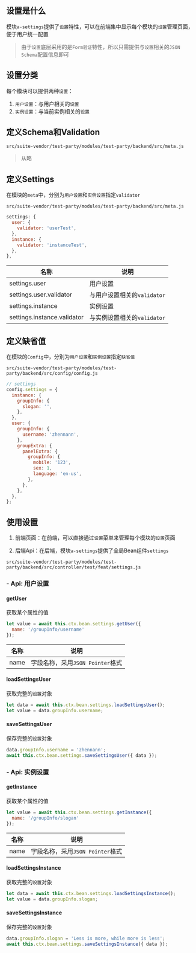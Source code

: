 ## 设置是什么

模块`a-settings`提供了`设置`特性，可以在前端集中显示每个模块的`设置`管理页面，便于用户统一配置

> 由于`设置`底层采用的是`Form验证`特性，所以只需提供与`设置`相关的`JSON Schema`配置信息即可

## 设置分类

每个模块可以提供两种`设置`：

1. `用户设置`：与用户相关的`设置`
2. `实例设置`：与当前实例相关的`设置`

## 定义Schema和Validation

`src/suite-vendor/test-party/modules/test-party/backend/src/meta.js`

> 从略

## 定义Settings

在模块的`meta`中，分别为`用户设置`和`实例设置`指定`validator`

`src/suite-vendor/test-party/modules/test-party/backend/src/meta.js`

```javascript
settings: {
  user: {
    validator: 'userTest',
  },
  instance: {
    validator: 'instanceTest',
  },
},
```

|名称|说明|
|--|--|
|settings.user|用户设置|
|settings.user.validator|与用户设置相关的`validator`|
|settings.instance|实例设置|
|settings.instance.validator|与实例设置相关的`validator`|

## 定义缺省值

在模块的`Config`中，分别为`用户设置`和`实例设置`指定`缺省值`

`src/suite-vendor/test-party/modules/test-party/backend/src/config/config.js`

```javascript
// settings
config.settings = {
  instance: {
    groupInfo: {
      slogan: '',
    },
  },
  user: {
    groupInfo: {
      username: 'zhennann',
    },
    groupExtra: {
      panelExtra: {
        groupInfo: {
          mobile: '123',
          sex: 1,
          language: 'en-us',
        },
      },
    },
  },
};
```

## 使用设置

1. 前端页面：在前端，可以直接通过`设置`菜单来管理每个模块的`设置`页面

2. 后端Api：在后端，模块`a-settings`提供了全局Bean组件`settings`

`src/suite-vendor/test-party/modules/test-party/backend/src/controller/test/feat/settings.js`

### - Api: 用户设置

#### getUser

获取某个属性的值

``` javascript
let value = await this.ctx.bean.settings.getUser({ 
  name: '/groupInfo/username'
});
```

|名称|说明|
|--|--|
|name|字段名称，采用`JSON Pointer`格式|

#### loadSettingsUser

获取完整的`设置`对象

``` javascript
let data = await this.ctx.bean.settings.loadSettingsUser();
let value = data.groupInfo.username;
```

#### saveSettingsUser

保存完整的`设置`对象

``` javascript
data.groupInfo.username = 'zhennann';
await this.ctx.bean.settings.saveSettingsUser({ data });
```

### - Api: 实例设置

#### getInstance

获取某个属性的值

``` javascript
let value = await this.ctx.bean.settings.getInstance({ 
  name: '/groupInfo/slogan'
});
```

|名称|说明|
|--|--|
|name|字段名称，采用`JSON Pointer`格式|

#### loadSettingsInstance

获取完整的`设置`对象

``` javascript
let data = await this.ctx.bean.settings.loadSettingsInstance();
let value = data.groupInfo.slogan;
```

#### saveSettingsInstance

保存完整的`设置`对象

``` javascript
data.groupInfo.slogan = 'Less is more, while more is less';
await this.ctx.bean.settings.saveSettingsInstance({ data });
```
